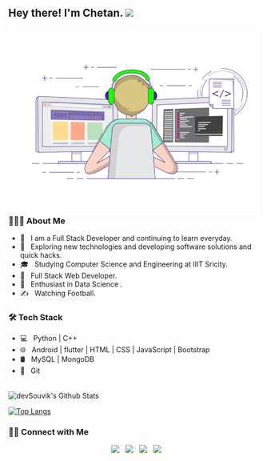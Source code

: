 <h2> Hey there! I'm Chetan. <img src="https://github.com/souvikguria98/souvikguria98/blob/master/Hi.gif" width="25"></h2>
<img align="right" alt="GIF" src="https://raw.githubusercontent.com/devSouvik/devSouvik/master/gif3.gif" width="500"/>

<h3> 👨🏻‍💻 About Me </h3>

- 🔭 &nbsp; I am a Full Stack Developer and continuing to learn everyday.
- 🤔 &nbsp; Exploring new technologies and developing software solutions and quick hacks.
- 🎓 &nbsp; Studying Computer Science and Engineering at IIIT Sricity.
- 💼 &nbsp; Full Stack Web Developer.
- 🌱 &nbsp; Enthusiast in Data Science .
- ✍️ &nbsp; Watching Football. 

<h3>🛠 Tech Stack</h3>

- 💻 &nbsp; Python | C++  
- 🌐 &nbsp; Android | flutter | HTML | CSS | JavaScript | Bootstrap 
- 🛢 &nbsp; MySQL | MongoDB
- 🔧 &nbsp;  Git

<br>

<img align="center" src="https://github-readme-stats.vercel.app/api?username=chetan639&include_all_commits=true&count_private=true&show_icons=true&line_height=20&title_color=7A7ADB&icon_color=2234AE&text_color=D3D3D3&bg_color=0,000000,130F40" alt="devSouvik's Github Stats">

</br>

[![Top Langs](https://github-readme-stats.vercel.app/api/top-langs/?username=chetan639&layout=compact&text_color=daf7dc&bg_color=151515)](https://github.com/devSouvik/github-readme-stats)


<h3> 🤝🏻 Connect with Me </h3>

<p align="center">
&nbsp; <a href="https://twitter.com/chetan_data" target="_blank" rel="noopener noreferrer"><img src="https://img.icons8.com/plasticine/100/000000/twitter.png" width="50" /></a>  
&nbsp; <a href="https://www.instagram.com/chetan_guduru" target="_blank" rel="noopener noreferrer"><img src="https://img.icons8.com/plasticine/100/000000/instagram-new.png" width="50" /></a>  
&nbsp; <a href="https://www.linkedin.com/in/guduru-chetan-275a0b19b/" target="_blank" rel="noopener noreferrer"><img src="https://img.icons8.com/plasticine/100/000000/linkedin.png" width="50" /></a>
&nbsp; <a href="mailto:souvikguria98@gmail.com" target="_blank" rel="noopener noreferrer"><img src="https://img.icons8.com/plasticine/100/000000/gmail.png"  width="50" /></a>
</p>
